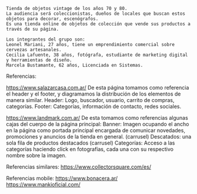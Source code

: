     Tienda de objetos vintage de los años 70 y 80.
    La audiencia será coleccionistas, dueños de locales que buscan estos objetos para decorar, escenógrafos.
    Es una tienda online de objetos de colección que vende sus productos a través de su página. 
    
    Los integrantes del grupo son: 
    Leonel Mariani, 27 años, tiene un emprendimiento comercial sobre cervezas artesanales. 
    Cecilia Lafuente, 38 años, fotógrafa, estudiante de marketing digital y herramientas de diseño.
    Marcela Bustamante, 62 años, Licenciada en Sistemas. 

Referencias:

https://www.salazarcasa.com.ar/
De esta página tomamos como referencia el header y el footer, y diagramamos la distribución de los
elementos de manera similar. Header: Logo, buscador, usuario, carrito de compras, categorías. Footer:
Categorías, información de contacto, redes sociales.

https://www.landmark.com.ar/
De esta tomamos como referencias algunas cajas del cuerpo de la página principal: Banner: Imagen
ocupando el ancho en la página como portada principal encargada de comunicar novedades,
promociones y anuncios de la tienda en general. (carrusel) Descatados: una sola fila de productos
destacados (carrusel) Categorías: Acceso a las categorías haciendo click en fotografías, cada una con su
respectivo nombre sobre la imagen.

Referencias similares:
https://www.collectorsquare.com/es/

Referencias mobile:
https://www.bonacera.ar/
https://www.mankioficial.com/